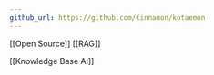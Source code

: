 ```yaml
---
github_url: https://github.com/Cinnamon/kotaemon
---
```


[[Open Source]] [[RAG]]

[[Knowledge Base AI]]


